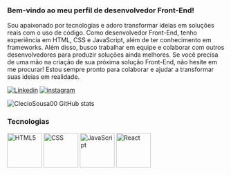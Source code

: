 ### Bem-vindo ao meu perfil de desenvolvedor Front-End!

  Sou apaixonado por tecnologias e adoro transformar ideias em soluções reais com o uso de código. Como desenvolvedor Front-End, tenho experiência em HTML, CSS e JavaScript, além de ter conhecimento em frameworks. Além disso, busco trabalhar em equipe e colaborar com outros desenvolvedores para produzir soluções ainda melhores.
  Se você precisa de uma mão na criação de sua próxima solução Front-End, não hesite em me procurar! Estou sempre pronto para colaborar e ajudar a transformar suas ideias em realidade.


[![Linkedin](https://img.shields.io/badge/LinkedIn-0077B5?style=for-the-badge&logo=linkedin&logoColor=white)](#)
[![instagram](https://img.shields.io/badge/Instagram-E4405F?style=for-the-badge&logo=instagram&logoColor=white)](#)

![ClecioSousa00 GitHub stats](https://github-readme-stats.vercel.app/api?username=ClecioSousa00&show_icons=true&theme=dark)


### Tecnologias

<div>
  <img style="width:80px" alt = "HTML5" src = "https://icons.iconarchive.com/icons/igh0zt/ios7-style-metro-ui/256/MetroUI-Apps-HTML-5-icon.png"/>
   <img style="width:80px" alt = "CSS" src = "https://icons.iconarchive.com/icons/martz90/hex/256/css-3-icon.png"/>
   <img style="width:80px" alt = "JavaScript" src = "https://cdn-icons-png.flaticon.com/512/5968/5968292.png"/>
   <img style="width:80px" alt = "React" src = "https://cdn-icons-png.flaticon.com/512/1260/1260667.png"/>
</div><br/>



